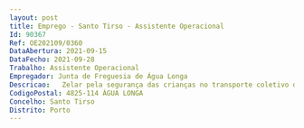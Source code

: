 ```yaml
--- 
layout: post
title: Emprego - Santo Tirso - Assistente Operacional
Id: 90367
Ref: OE202109/0360
DataAbertura: 2021-09-15
DataFecho: 2021-09-28
Trabalho: Assistente Operacional
Empregador: Junta de Freguesia de Água Longa
Descricao:   Zelar pela segurança das crianças no transporte coletivo das mesmas    Garantir, relativamente a cada criança, o cumprimento das condições de segurança   Acompanhar as crianças no atravessamento da via, usando colete e raqueta de sinalização    Assegurar a limpeza de instalações pertencentes à freguesia de Água Longa.
CodigoPostal: 4825-114 ÁGUA LONGA
Concelho: Santo Tirso
Distrito: Porto
--- 
```

